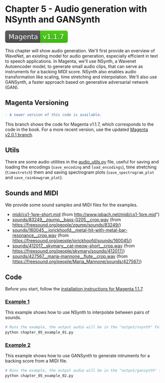 # Chapter 5 - Audio generation with NSynth and GANSynth

[![Magenta Version 1.1.7](../docs/magenta-v1.1.7-badge.svg)](https://github.com/magenta/magenta/releases/tag/1.1.7)

This chapter will show audio generation. We'll first provide an overview of WaveNet, an existing model for audio generation, especially efficient in text to speech applications. In Magenta, we'll use NSynth, a Wavenet Autoencoder model, to generate small audio clips, that can serve as instruments for a backing MIDI score. NSynth also enables audio transformation like scaling, time stretching and interpolation. We'll also use GANSynth, a faster approach based on generative adversarial network (GAN).

## Magenta Versioning

```diff
- A newer version of this code is available.
```

This branch shows the code for Magenta v1.1.7, which corresponds to the code in the book. For a more recent version, use the updated [Magenta v2.0.1 branch](https://github.com/PacktPublishing/hands-on-music-generation-with-magenta/tree/magenta-v2.0.1/Chapter05).

## Utils

There are some audio utilities in the [audio_utils.py](./audio_utils.py) file, useful for saving and loading the encodings (`save_encoding` and `load_encodings`), time stretching (`timestretch`) them and saving spectrogram plots (`save_spectrogram_plot` and `save_rainbowgram_plot`).

## Sounds and MIDI

We provide some sound samples and MIDI files for the examples.

- [midi/cs1-1pre-short.mid](./midi/cs1-1pre-short.mid) (from http://www.jsbach.net/midi/cs1-1pre.mid")
- [sounds/83249__zgump__bass-0205__crop.wav](./sounds/83249__zgump__bass-0205__crop.wav) (from https://freesound.org/people/zgump/sounds/83249/)
- [sounds/160045__jorickhoofd__metal-hit-with-metal-bar-resonance__crop.wav](./sounds/160045__jorickhoofd__metal-hit-with-metal-bar-resonance__crop.wav) (from https://freesound.org/people/jorickhoofd/sounds/160045/)
- [sounds/412017__skymary__cat-meow-short__crop.wav](./sounds/412017__skymary__cat-meow-short__crop.wav) (from https://freesound.org/people/skymary/sounds/412017/)
- [sounds/427567__maria-mannone__flute__crop.wav](./sounds/427567__maria-mannone__flute__crop.wav) (from https://freesound.org/people/Maria_Mannone/sounds/427567/)

## Code

Before you start, follow the [installation instructions for Magenta 1.1.7](https://github.com/PacktPublishing/hands-on-music-generation-with-magenta/tree/master/Chapter01#installing-magenta).

### [Example 1](chapter_05_example_01.py)

This example shows how to use NSynth to interpolate between pairs of sounds.

```bash
# Runs the example, the output audio will be in the "output/nsynth" folder
python chapter_05_example_01.py
```

### [Example 2](chapter_05_example_02.py)

This example shows how to use GANSynth to generate intruments for a backing
score from a MIDI file.

```bash
# Runs the example, the output audio will be in the "output/gansynth" folder
python chapter_05_example_02.py
```
